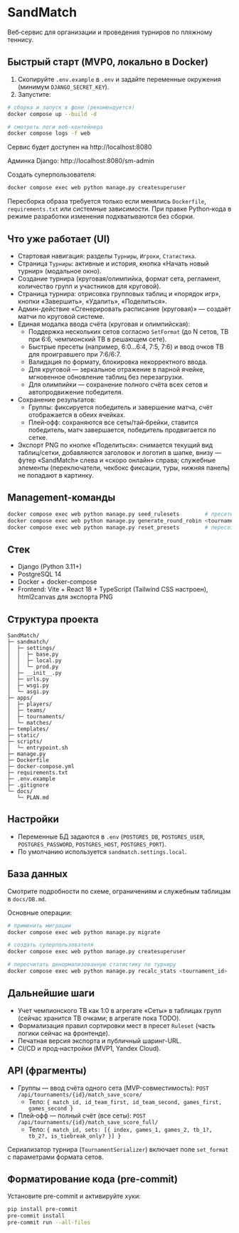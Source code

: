 # SandMatch

Веб‑сервис для организации и проведения турниров по пляжному теннису.

## Быстрый старт (MVP0, локально в Docker)

1) Скопируйте `.env.example` в `.env` и задайте переменные окружения (минимум `DJANGO_SECRET_KEY`).
2) Запустите:

```bash
# сборка и запуск в фоне (рекомендуется)
docker compose up --build -d

# смотреть логи веб-контейнера
docker compose logs -f web
```

Сервис будет доступен на http://localhost:8080

Админка Django: http://localhost:8080/sm-admin

Создать суперпользователя:

```bash
docker compose exec web python manage.py createsuperuser
```

Пересборка образа требуется только если менялись `Dockerfile`, `requirements.txt` или системные зависимости. При правке Python‑кода в режиме разработки изменения подхватываются без сборки.

## Что уже работает (UI)

- Стартовая навигация: разделы `Турниры`, `Игроки`, `Статистика`.
- Страница `Турниры`: активные и история, кнопка «Начать новый турнир» (модальное окно).
- Создание турнира (круговая/олимпийка, формат сета, регламент, количество групп и участников для круговой).
- Страница турнира: отрисовка групповых таблиц и «порядок игр», кнопки «Завершить», «Удалить», «Поделиться».
- Админ-действие «Сгенерировать расписание (круговая)» — создаёт матчи по круговой системе.
- Единая модалка ввода счёта (круговая и олимпийская):
  - Поддержка нескольких сетов согласно `SetFormat` (до N сетов, TB при 6:6, чемпионский TB в решающем сете).
  - Быстрые пресеты (например, 6:0…6:4, 7:5, 7:6) и ввод очков TB для проигравшего при 7:6/6:7.
  - Валидация по формату, блокировка некорректного ввода.
  - Для круговой — зеркальное отражение в парной ячейке, мгновенное обновление таблиц без перезагрузки.
  - Для олимпийки — сохранение полного счёта всех сетов и автопродвижение победителя.
- Сохранение результатов:
  - Группы: фиксируется победитель и завершение матча, счёт отображается в обеих ячейках.
  - Плей‑офф: сохраняются все сеты/тай‑брейки, ставится победитель, матч завершается, победитель продвигается по сетке.
- Экспорт PNG по кнопке «Поделиться»: снимается текущий вид таблиц/сетки, добавляются заголовок и логотип в шапке, внизу — футер «SandMatch» слева и «скоро онлайн» справа; служебные элементы (переключатели, чекбокс фиксации, туры, нижняя панель) не попадают в картинку.

## Management-команды

```bash
docker compose exec web python manage.py seed_rulesets        # пресеты регламентов
docker compose exec web python manage.py generate_round_robin <tournament_id>  # генерация расписания (круговая)
docker compose exec web python manage.py reset_presets        # пересоздать пресеты форматов и регламентов
```

## Стек

- Django (Python 3.11+)
- PostgreSQL 14
- Docker + docker-compose
- Frontend: Vite + React 18 + TypeScript (Tailwind CSS настроен), html2canvas для экспорта PNG

## Структура проекта

```
SandMatch/
├─ sandmatch/
│  ├─ settings/
│  │  ├─ base.py
│  │  ├─ local.py
│  │  └─ prod.py
│  ├─ __init__.py
│  ├─ urls.py
│  ├─ wsgi.py
│  └─ asgi.py
├─ apps/
│  ├─ players/
│  ├─ teams/
│  ├─ tournaments/
│  └─ matches/
├─ templates/
├─ static/
├─ scripts/
│  └─ entrypoint.sh
├─ manage.py
├─ Dockerfile
├─ docker-compose.yml
├─ requirements.txt
├─ .env.example
├─ .gitignore
└─ docs/
   └─ PLAN.md
```

## Настройки

- Переменные БД задаются в `.env` (`POSTGRES_DB`, `POSTGRES_USER`, `POSTGRES_PASSWORD`, `POSTGRES_HOST`, `POSTGRES_PORT`).
- По умолчанию используется `sandmatch.settings.local`.

## База данных

Смотрите подробности по схеме, ограничениям и служебным таблицам в `docs/DB.md`.

Основные операции:

```bash
# применить миграции
docker compose exec web python manage.py migrate

# создать суперпользователя
docker compose exec web python manage.py createsuperuser

# пересчитать денормализованную статистику по турниру
docker compose exec web python manage.py recalc_stats <tournament_id>
```

## Дальнейшие шаги

- Учет чемпионского TB как 1:0 в агрегате «Сеты» в таблицах групп (сейчас хранится TB очками; в агрегате пока TODO).
- Формализация правил сортировки мест в пресет `Ruleset` (часть логики сейчас на фронтенде).
- Печатная версия экспорта и публичный шаринг-URL.
- CI/CD и прод‑настройки (MVP1, Yandex Cloud).

## API (фрагменты)

- Группы — ввод счёта одного сета (MVP-совместимость): `POST /api/tournaments/{id}/match_save_score/`
  - Тело: `{ match_id, id_team_first, id_team_second, games_first, games_second }`
- Плей‑офф — полный счёт (все сеты): `POST /api/tournaments/{id}/match_save_score_full/`
  - Тело: `{ match_id, sets: [{ index, games_1, games_2, tb_1?, tb_2?, is_tiebreak_only? }] }`

Сериализатор турнира (`TournamentSerializer`) включает поле `set_format` с параметрами формата сетов.

## Форматирование кода (pre-commit)

Установите pre-commit и активируйте хуки:

```bash
pip install pre-commit
pre-commit install
pre-commit run --all-files